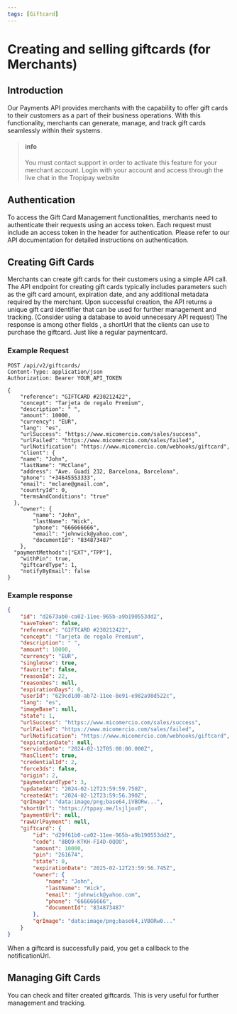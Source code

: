 ```yaml
---
tags: [Giftcard]
---
```


# Creating and selling giftcards (for Merchants)

## Introduction

Our Payments API provides merchants with the capability to offer gift cards to their customers as a part of their business operations. With this functionality, merchants can generate, manage, and track gift cards seamlessly within their systems.

<!-- theme: info -->

> #### info
>
> You must contact support in order to activate this feature for your merchant account. Login with your account and access through the live chat in the Tropipay website

## Authentication

To access the Gift Card Management functionalities, merchants need to authenticate their requests using an access token. Each request must include an access token in the header for authentication. Please refer to our API documentation for detailed instructions on authentication.

## Creating Gift Cards

Merchants can create gift cards for their customers using a simple API call. The API endpoint for creating gift cards typically includes parameters such as the gift card amount, expiration date, and any additional metadata required by the merchant. Upon successful creation, the API returns a unique gift card identifier that can be used for further management and tracking. (Consider using a database to avoid unnecesary API request) The response is among other fields , a shortUrl that the clients can use to purchase the giftcard. Just like a regular paymentcard.

### Example Request

```http
POST /api/v2/giftcards/
Content-Type: application/json
Authorization: Bearer YOUR_API_TOKEN

{
	"reference": "GIFTCARD #230212422",
	"concept": "Tarjeta de regalo Premium",
	"description": " ",
	"amount": 10000,
	"currency": "EUR",
	"lang": "es",
	"urlSuccess": "https://www.micomercio.com/sales/success",
	"urlFailed": "https://www.micomercio.com/sales/failed",
	"urlNotification": "https://www.micomercio.com/webhooks/giftcard",
	"client": {
    "name": "John",
    "lastName": "McClane",
    "address": "Ave. Guadí 232, Barcelona, Barcelona",
    "phone": "+34645553333",
    "email": "mclane@gmail.com",
    "countryId": 0,
    "termsAndConditions": "true"
  },
	"owner": {
		"name": "John",
		"lastName": "Wick",
		"phone": "666666666",
		"email": "johnwick@yahoo.com",
		"documentId": "834873487"
	},
  "paymentMethods":["EXT","TPP"],
	"withPin": true,
	"giftcardType": 1,
	"notifyByEmail": false
}
```

### Example response

```json
{
	"id": "d2673ab0-ca02-11ee-965b-a9b190553dd2",
	"saveToken": false,
	"reference": "GIFTCARD #230212422",
	"concept": "Tarjeta de regalo Premium",
	"description": " ",
	"amount": 10000,
	"currency": "EUR",
	"singleUse": true,
	"favorite": false,
	"reasonId": 22,
	"reasonDes": null,
	"expirationDays": 0,
	"userId": "629cd1d0-ab72-11ee-8e91-e982a98d522c",
	"lang": "es",
	"imageBase": null,
	"state": 1,
	"urlSuccess": "https://www.micomercio.com/sales/success",
	"urlFailed": "https://www.micomercio.com/sales/failed",
	"urlNotification": "https://www.micomercio.com/webhooks/giftcard",
	"expirationDate": null,
	"serviceDate": "2024-02-12T05:00:00.000Z",
	"hasClient": true,
	"credentialId": 2,
	"force3ds": false,
	"origin": 2,
	"paymentcardType": 3,
	"updatedAt": "2024-02-12T23:59:59.750Z",
	"createdAt": "2024-02-12T23:59:56.390Z",
	"qrImage": "data:image/png;base64,iVBORw...",
	"shortUrl": "https://tppay.me/lsjljox0",
	"paymentUrl": null,
	"rawUrlPayment": null,
	"giftcard": {
		"id": "d29f61b0-ca02-11ee-965b-a9b190553dd2",
		"code": "8BQ9-KTKH-FI4D-0QOO",
		"amount": 10000,
		"pin": "261674",
		"state": 0,
		"expirationDate": "2025-02-12T23:59:56.745Z",
		"owner": {
			"name": "John",
			"lastName": "Wick",
			"email": "johnwick@yahoo.com",
			"phone": "666666666",
			"documentId": "834873487"
		},
		"qrImage": "data:image/png;base64,iVBORw0..."
	}
}
```

When a giftcard is successfully paid, you get a callback to the notificationUrl.

## Managing Gift Cards

You can check and filter created giftcards. This is very useful for further management and tracking.
